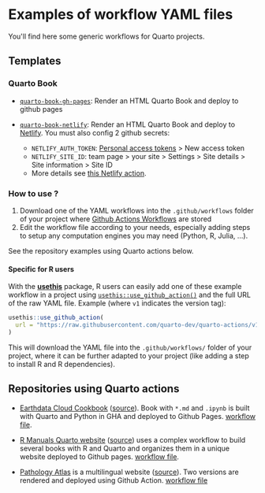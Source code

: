 # Examples of workflow YAML files

You'll find here some generic workflows for Quarto projects.

## Templates

### Quarto Book

- [`quarto-book-gh-pages`](./quarto-book-gh-pages.yaml): Render an HTML Quarto Book and deploy to github pages

- [`quarto-book-netlify`](./quarto-book-netlify.yaml): Render an HTML Quarto Book and deploy to [Netlify](https://www.netlify.com). You must also config 2 github secrets:
  - `NETLIFY_AUTH_TOKEN`: [Personal access tokens](https://app.netlify.com/user/applications#personal-access-tokens) > New access token
  - `NETLIFY_SITE_ID`: team page > your site > Settings > Site details > Site information > Site ID
  - More details see [this Netlify action](https://github.com/nwtgck/actions-netlify).

### How to use ?

1. Download one of the YAML workflows into the `.github/workflows` folder of your project where [Github Actions Workflows](https://docs.github.com/en/actions/quickstart) are stored
2. Edit the workflow file according to your needs, especially adding steps to setup any computation engines you may need (Python, R, Julia, ...). 

See the repository examples using Quarto actions below.

#### Specific for R users

With the [**usethis**](https://usethis.r-lib.org/) package, R users can easily add one of these example workflow in a project using [`usethis::use_github_action()`](https://usethis.r-lib.org/reference/github_actions.html) and the full URL of the raw YAML file. Example (where `v1` indicates the version tag):

```r
usethis::use_github_action(
  url = "https://raw.githubusercontent.com/quarto-dev/quarto-actions/v1/examples/quarto-book-gh-pages.yaml"
)
```

This will download the YAML file into the `.github/workflows/` folder of your project, where it can be further adapted to your project (like adding a step to install R and R dependencies).

## Repositories using Quarto actions

- [Earthdata Cloud Cookbook](https://nasa-openscapes.github.io/earthdata-cloud-cookbook/) ([source](https://github.com/NASA-Openscapes/earthdata-cloud-cookbook)). Book with `*.md` and `.ipynb` is built with Quarto and Python in GHA and deployed to Github Pages. [workflow file](https://github.com/NASA-Openscapes/earthdata-cloud-cookbook/blob/main/.github/workflows/quarto-render.yml).

- [R Manuals Quarto website](https://rstudio.github.io/r-manuals/) ([source](https://github.com/rstudio/r-manuals)) uses a complex workflow to build several books with R and Quarto and organizes them in a unique website deployed to Github pages. [workflow file](https://github.com/rstudio/r-manuals/blob/main/.github/workflows/build-website.yaml).

- [Pathology Atlas](https://www.patolojiatlasi.com/EN) is a multilingual website ([source](https://github.com/patolojiatlasi/patolojiatlasi.github.io)). Two versions are rendered and deployed using Github Action. [workflow file](https://github.com/patolojiatlasi/patolojiatlasi.github.io/blob/main/.github/workflows/Quarto-Render-Bilingual-Book-Push-Tweet-Updates.yml)
